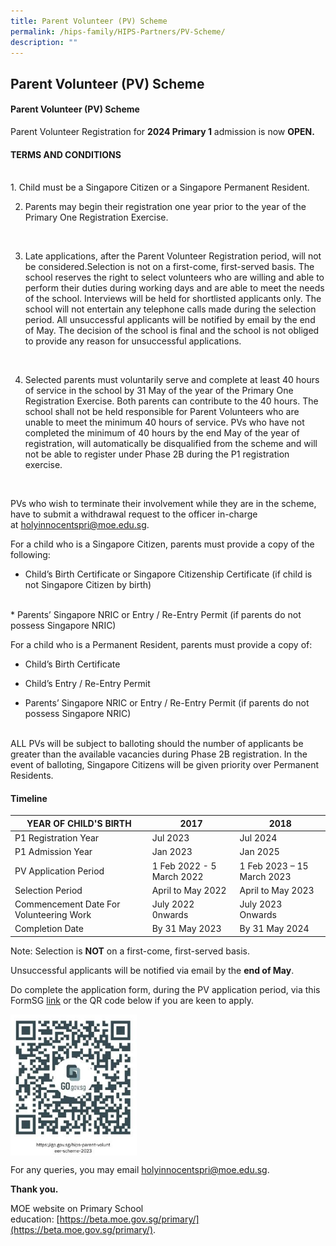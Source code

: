 ```yaml
---
title: Parent Volunteer (PV) Scheme
permalink: /hips-family/HIPS-Partners/PV-Scheme/
description: ""
---
```


## Parent Volunteer (PV) Scheme 

#### Parent Volunteer (PV) Scheme

Parent Volunteer Registration for&nbsp;**2024 Primary 1**&nbsp;admission is now&nbsp;**OPEN.**

#### TERMS AND CONDITIONS
<br>
1. Child must be a Singapore Citizen or a Singapore Permanent Resident.
<br>

2. Parents may begin their registration one year prior to the year of the Primary One Registration Exercise. 
<br>

3. 	Late applications, after the Parent Volunteer Registration period, will not be considered.Selection is not on a first-come, first-served basis. The school reserves the right to select volunteers who are willing and able to perform their duties during working days and are able to meet the needs of the school. Interviews will be held for shortlisted applicants only. The school will not entertain any telephone calls made during the selection period. All unsuccessful applicants will be notified by email by the end of May. The decision of the school is final and the school is not obliged to provide any reason for unsuccessful applications.
<br>

4. Selected parents must voluntarily serve and complete at least 40 hours of service in the school by 31 May of the year of the Primary One Registration Exercise. Both parents can contribute to the 40 hours. The school shall not be held responsible for Parent Volunteers who are unable to meet the minimum 40 hours of service. PVs who have not completed the minimum of 40 hours by the end May of the year of registration, will automatically be disqualified from the scheme and will not be able to register under Phase 2B during the P1 registration exercise.
<br>

PVs who wish to terminate their involvement while they are in the scheme, have to submit a withdrawal request to the officer in-charge at&nbsp;[holyinnocentspri@moe.edu.sg](mailto:holyinnocentspri@moe.edu.sg).
<br>

For a child who is a Singapore Citizen, parents must provide a copy of the following:
<br>
* Child’s Birth Certificate or Singapore Citizenship Certificate (if child is not Singapore Citizen by birth)
<br>
* Parents’ Singapore NRIC or Entry / Re-Entry Permit (if parents do not possess Singapore NRIC)

For a child who is a Permanent Resident, parents must provide a copy of:
<br>
* Child’s Birth Certificate

* Child’s Entry / Re-Entry Permit

* Parents’ Singapore NRIC or Entry / Re-Entry Permit (if parents do not possess Singapore NRIC)
<br>
ALL PVs will be subject to balloting should the number of applicants be greater than the available vacancies during Phase 2B registration. In the event of balloting, Singapore Citizens will be given priority over Permanent Residents.
<br>


#### Timeline

| YEAR OF CHILD'S BIRTH| 2017| 2018 |
|---|---|---|
| P1 Registration Year| Jul 2023 | Jul 2024|
| P1 Admission Year | Jan 2023  | Jan 2025|
| PV Application Period | 1 Feb 2022 - 5 March 2022|1 Feb 2023 – 15 March 2023|
| Selection Period | April to May 2022 |April to May 2023|
| Commencement Date For Volunteering Work |July 2022 0nwards| July 2023 Onwards|
| Completion Date | By 31 May 2023| By 31 May 2024|

Note: Selection is **NOT** on a first-come, first-served basis.

Unsuccessful applicants will be notified via email by the **end of May**.

Do complete the application form, during the PV application period, via this FormSG&nbsp;[link](https://go.gov.sg/hips-parent-volunteer-scheme-2023)&nbsp;or the QR code below if you are keen to apply.

[](/images/PVS2023.jpg)
<img style="width: 40%;" src="/images/PVS2023.jpg" align="center">

For any queries, you may email&nbsp;[holyinnocentspri@moe.edu.sg](mailto:holyinnocentspri@moe.edu.sg).  

****Thank you.****

MOE website on Primary School education:&nbsp;[https://beta.moe.gov.sg/primary/](https://beta.moe.gov.sg/primary/).